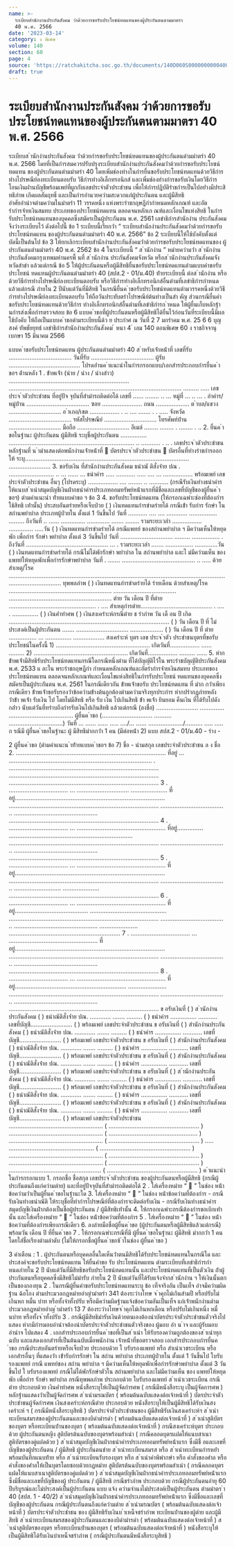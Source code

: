 ```yaml
---
name: >-
  ระเบียบสำนักงานประกันสังคม ว่าด้วยการขอรับประโยชน์ทดแทนของผู้ประกันตนตามมาตรา
  40 พ.ศ. 2566
date: '2023-03-14'
category: ง พิเศษ
volume: 140
section: 60
page: 4
source: 'https://ratchakitcha.soc.go.th/documents/140D060S0000000000400.pdf'
draft: true
---
```


# ระเบียบสำนักงานประกันสังคม ว่าด้วยการขอรับประโยชน์ทดแทนของผู้ประกันตนตามมาตรา 40 พ.ศ. 2566

ระเบียบส ํานักงํานประกันสังคม ว่ําด้วยกํารขอรับประโยชน์ทดแทนของผู้ประกันตนตํามมําตรํา 40 พ.ศ. 2566 โดยที่เป็นกํารสมควรปรับปรุงระเบียบสํานักงํานประกันสังคมว่ําด้วยกํารขอรับประโยชน์ทดแทน ของผู้ประกันตนตํามมําตรํา 40 โดยเพิ่มช่องทํางในกํารยื่นขอรับประโยชน์ทดแทนด้วยวิธีกําร ทํางไปรษณีย์ลงทะเบียนตอบรับ วิธีกํารทํางอิเล็กทรอนิกส์ และเพิ่มช่องทํางกํารขอรับเงินโดยวิธีกําร โอนเงินผ่ํานบัญชีพร้อมเพย์ที่ผูกกับเลขประจําตัวประชําชน เพื่อให้กํารปฏิบัติรําชกํารเป็นไปอย่ํางมีประสิทธิภําพ เกิดผลสัมฤทธิ์ และเป็นกํารอํานวยควํามสะดวกแก่ผู้ประกันตน และผู้มีสิทธิ อําศัยอํานําจตํามควํามในมําตรํา 11 วรรคหนึ่ง แห่งพระรําชกฤษฎีกํากําหนดหลักเกณฑ์ และอัตรํากํารจ่ํายเงินสมทบ ประเภทของประโยชน์ทดแทน ตลอดจนหลักเก ณฑ์และเงื่อนไขแห่งสิทธิ ในกํารรับประโยชน์ทดแทนของบุคคลซึ่งสมัครเป็นผู้ประกันตน พ.ศ. 2561 เลขําธิกํารสํานักงําน ประกันสังคม จึงวํางระเบียบไว้ ดังต่อไปนี้ ข้อ 1 ระเบียบนี้เรียกว่ํา “ ระเบียบสํานักงํานประกันสังคมว่ําด้วยกํารขอรับประโยชน์ทดแทน ของผู้ประกันตนตํามมําตรํา 40 พ.ศ. 2566” ข้อ 2 ระเบียบนี้ให้ใช้บังคับตั้งแต่บัดนี้เป็นต้นไป ข้อ 3 ให้ยกเลิกระเบียบสํานักงํานประกันสังคมว่ําด้วยกํารขอรับประโยชน์ทดแทนของ ผู้ประกันตนตํามมําตรํา 40 พ.ศ. 2562 ข้อ 4 ในระเบียบนี้ “ ส ํานักงําน ” หมํายควํามว่ํา ส ํานักงํานประกันสังคมกรุงเทพมหํานครพื้ นที่ ส ํานักงําน ประกันสังคมจังหวัด หรือส ํานักงํานประกันสังคมจังหวัดสําขํา แล้วแต่กรณี ข้อ 5 ให้ผู้ประกันตนหรือผู้มีสิทธิยื่นขอรับประโยชน์ทดแทนตํามแบบคําขอรับประโยชน์ ทดแทนผู้ประกันตนตํามมําตรํา 40 (สปส.2 - 01/ม.40) ท้ํายระเบียบนี้ ต่อส ํานักงําน หรือ ด้วยวิธีกํารทํางไปรษณีย์ลงทะเบียนตอบรับ หรือวิธีกํารทํางอิเล็กทรอนิกส์อื่นตํามที่เลขําธิกํารกําหนด แล้วแต่กรณี ภํายใน 2 ปีนับแต่วันที่มีสิทธิ ในกรณียื่นค ําขอรับประโยชน์ทดแทนตํามวรรคหนึ่งด้วยวิธีกํารทํางไปรษณีย์ลงทะเบียนตอบรับ ให้ถือวันประทับตรําไปรษณีย์ต้นทํางเป็นสํา คัญ ส่วนกรณียื่นคําขอรับประโยชน์ทดแทนด้วยวิธีกําร ทํางอิเล็กทรอนิกส์อื่นตํามที่เลขําธิกํารก ําหนด ให้ผู้ยื่นเก็บหลักฐํานกํารส่งเพื่อกํารตรวจสอบ ข้อ 6 แบบค ําขอที่ผู้ประกันตนหรือผู้มีสิทธิได้ยื่นไว้ก่อนวันที่ระเบียบนี้มีผลใช้บังคับ ให้ถือเป็นแบบค ําขอตํามระเบียบนี้ด้ว ย ประกําศ ณ วันที่ 2 7 มกรําคม พ.ศ. 25 6 6 บุญสงค์ ทัพชัยยุทธ์ เลขําธิกํารสํานักงํานประกันสังคม ้ หนา 4 ่ เลม 140 ตอนพิเศษ 60 ง ราชกิจจานุเบกษา 15 มีนาคม 2566

แบบค ําขอรับประโยชน์ทดแทน ผู้ประกันตนตํามมําตรํา 40 ส ําหรับเจ้ําหน้ําที่ เลขที่รับ .................................... วันที่รับ .................................... ผู้รับ ......................................... โปรดอ่ํานค ําแนะนําในกํารกรอกแบบ/เอกสํารประกอบกํารยื่นค ําขอฯ ด้ํานหลัง 1 . ข้ําพเจ้ํา (นําย / นําง / นํางสําว) ..................................................................... ................................................................................................... ......... ..... เลขประจ ําตัวประชําชน ที่อยู่ปัจ จุบันที่สํามํารถติดต่อได้ เลขที่ ...... ........ .. ... หมู่ที่ ... .. ... . อําคําร/หมู่บ้ําน .................................... ซอย ....................... ถนน ................... ต ําบล/แขวง .............................. อ ําเภอ/เขต ................. . .. .... ....... . . ..... จังหวัด .................................... รหัสไปรษณีย์ .............................. โทรศัพท์บ้ําน .............................. มือถือ .............................. อีเมล์ ........ ........ . ........ . .. 2. ยื่นค ําขอในฐํานะ ผู้ประกันตน ผู้มีสิทธิ ระบุชื่อผู้ประกันตน ............... ........................................................................ .. ........... . .. . เลขประจ ําตัวประชําชน หลักฐํานที่ น ํามําแสดงต่อพนักงํานเจ้ําหน้ําที่  บัตรประจ ําตัวประชําชน  บัตรอื่นที่ทํางรําชกํารออกให้ ระบุ.............................................................................................. ........................ 3. ขอรับเงิน ที่สํานักงํานประกันสังคม ธนําณั ติสั่งจ่ําย ปณ . .......................... .. ... ...... ... ธนําคําร ..... ........... ..... .... ... ................. พร้อมเพย์ เลขประจําตัวประชําชน อื่นๆ (โปรดระบุ) ................. .... ........ .. ........... (กรณีรับเงินทํางธนําคํารให้แนบส ําเนําสมุดบัญชีเงินฝํากธนําคํารประเภทออมทรัพย์หน้ําแรกที่มีชื่อและเลขที่บัญชีของผู้ยื่นค ําขอฯ) ตํามคําแนะนํา ท้ํายแบบคําขอ ฯ ข้อ 3 4. ขอรับประโยชน์ทดแทน (ให้กรอกเฉพําะช่องที่ต้องกําร ใช้สิทธิ เท่ํานั้น) ประสบอันตรํายหรือเจ็บป่วย ( ) เงินทดแทนกํารขําดรํายได้ กรณีเข้ํา รับกําร รักษํา ในสถํานพยําบําล ประเภทผู้ป่วยใน ตั้งแต่ 1 วันขึ้นไป วันที่ ........... .... .... ............ ................ ......... ถึงวันที่ .. ...... .............. ............. ....... ........ รวมระยะเวลํา ................. .............. .....วัน ( ) เงินทดแทนกํารขําดรํายได้ กรณีแพทย์ ของสถํานพยําบําล ฯ มีควํามเห็นให้หยุดพัก เพื่อกําร รักษํา พยําบําล ตั้งแต่ 3 วันขึ้นไป วันที่ .............................. ......... ................ . ถึงวันที่ ............................................... ... . รวมระยะเวลํา ....... ................ .............วัน ( ) เงินทดแทนกํารขําดรํายได้ กรณีไม่ได้พักรักษํา พยําบําล ใน สถํานพยําบําล และไ ม่มีควํามเห็น ของ แพทย์ให้หยุดพักเพื่อกํารรักษําพยําบําล วันที่ . ....... .......................................... .. ..... ด้วยสําเหตุ/โรค .......................................................................................................................................................... ทุพพลภําพ ( ) เงินทดแทนกํารขําดรํายได้ รํายเดือน ด้วยสําเหตุ/โรค ........................................................... .................................... ........................................................... ตําย วัน เดือน ปี ที่ตําย .................................................. . .... สําเหตุกํารตําย......................................... . .... . ............... ( ) เงินค่ําทําศพ ( ) เงินสงเครําะห์กรณีตําย ช รําภําพ วัน เดื อน ปี เกิด ............................................................................................ ( ) วัน เดือน ปี ที่ ไม่ประสงค์เป็นผู้ประกันตน ....... .............................. ................... ( ) วัน เดือน ปี ที่ ตําย ................ ... ............... .................. สงเครําะห์ บุตร เลข ประจ ําตัว ประชําชนบุตรที่ขอรับประโยชน์ในครั้งนี้ 1) ...................................................... เกิดวันที่................. ...... ......... 2) ...................................................... เกิดวันที่................. ......... ...... 5. หําก ข้ําพเจ้ํามีสิทธิรับประโยชน์ทดแทนกรณีใดกรณีหนึ่งตําม ที่ได้บัญญัติไว้ใน พระรําชบัญญัติประกันสังคม พ.ศ. 2533 แ ละใน พระรําชกฤษฎีกํา กําหนดหลักเกณฑ์และอัตรํากํารจ่ํายเงินสมทบ ประเภทของประโยชน์ทดแทน ตลอดจนหลักเกณฑ์และเงื่อนไขแห่งสิทธิในกํารรับประโยชน์ ทดแทนของบุคคลซึ่งสมัครเป็นผู้ประกันตน พ.ศ. 2561 ในกรณีเดียวกัน ข้ําพเจ้ําขอรับ ประโยชน์ทดแทน ที่ มําก กว่ําเพียงกรณีเดียว ข้ําพเจ้ําขอรับรองว่ําข้อควํามข้ํางต้นถูกต้องตํามควํามจริงทุกประกําร หํากปรํากฏภํายหลังว่ําข้ํา พเจ้ํา รับเงิน ไป โดยไม่มีสิทธิ หรือ รับ เงิน ไปเกินสิทธิ ข้ํา พเจ้ํา ยินยอม คืนเงิน ที่ได้รับไปดังกล่ําว นับแต่วันที่ทรําบถึงกํารรับเงินไปเกินสิทธิ แล้วแต่กรณี (ลงชื่อ) ........................ .............. ..................................... ผู้ยื่นค ําขอ (............................. .......... ...............................) วันที่ ... ...... ...... ..... ..../... ...... ..................../.......... ..... ..... ก รณีมี ผู้ยื่นค ําขอในฐํานะ ผู้ มีสิทธิมํากกว่ํา 1 คน (มีต่อหน้ํา 2) แบบ สปส.2 - 01/ม.40 - ร่าง -

2 ผู้ยื่นค ําขอ (ตํามคําแนะน ําท้ํายแบบค ําขอฯ ข้อ 7) ชื่อ - นํามสกุล เลขประจําตัวประชําชน ล ง ชื่อ 2. ...................................................................................... ที่อยู่ ... .................................................................................. . ...................................................................................... ...................................................................................... ...................................................................................... 3 . .................................. ... .............................. ..................... ที่อยู่...................................................................................... ...................................................................................... .................................... .. ................................................ ...................................................................................... 4 . .................................. ... ................................................... ที่อยู่............... ....................................................................... ...................................................................................... .................................... .. ................................................ ...................................................................................... 5 . .................................. ... ................................................... ที่อยู่...................................................................................... ...................................................................................... .................................... .. ........................... ..................... ...................................................................................... 6 . .................................. ... ................................................... ที่อยู่.......................................... ............................................ ...................................................................................... .................................... .. ................................................ ...................... ................................................................ 7 . .................................. ... ................................................... ที่อยู่...................................................................................... ...................................................................................... .................................... .. ................................................ ...................................................................................... 8 . .................................. ... ................................................... ที่อยู่................................................................ ...................... ...................................................................................... .................................... .. ................................................ ...................................................................................... ข อรับเงินที่ ( ) ส ํานักงํานประกันสังคม ( ) ธนําณัติสั่งจ่ําย ปณ. ............ ....... ......... ( ) ธนําคําร ............... ........... เลขที่บัญชี........................ ( ) พร้อมเพย์ เลขประจําตัวประชําชน ข อรับเงินที่ ( ) สํานักงํานประกันสังคม ( ) ธนําณัติสั่งจ่ําย ปณ. ............ ....... ......... ( ) ธนําคําร ............... ........... เลขที่บัญชี........................ ( ) พร้อมเพย์ เลขประจําตัวประชําชน ข อรับเงินที่ ( ) สํานักงํานประกันสังคม ( ) ธนําณัติสั่งจ่ําย ปณ. ............ ....... ......... ( ) ธนําคําร ............... ........... เลขที่บัญชี........................ ( ) พร้อมเพย์ เลขประจําตัวประชําชน ข อรับเงินที่ ( ) สํานักงํานประกันสังคม ( ) ธนําณัติสั่งจ่ําย ปณ. ............ ....... ......... ( ) ธนําคําร ............... ........... เลขที่บัญชี........................ ( ) พร้อมเพย์ เลขประจําตัวประชําชน ข อรับเงินที่ ( ) ส ํานักงํานประกันสังคม ( ) ธนําณัติสั่งจ่ําย ปณ. ............ ....... ......... ( ) ธนําคําร ............... ........... เลขที่บัญชี........................ ( ) พร้อมเพย์ เลขประจําตัวประชําชน ข อรับเงินที่ ( ) สํานักงํานประกันสังคม ( ) ธนําณัติสั่งจ่ําย ปณ. ............ ....... ......... ( ) ธนําคําร ............... ........... เลขที่บัญชี........................ ( ) พร้อมเพย์ เลขประจําตัวประชําชน ข อรับเงินที่ ( ) สํานักงํานประกันสังคม ( ) ธนําณัติสั่งจ่ําย ปณ. ............ ....... ......... ( ) ธนําคําร ............... ........... เลขที่บัญชี........................ ( ) พร้อมเพย์ เลขประจําตัวประชําชน ...................................................... ( .................................................... ) ...................................................... ( ................................................... ) ...................................................... ( .................................................... ) ..... ................................................. ( .................................................... ) ...................................................... ( .................................................... ) ...................................................... ( .................................................... ) ..................................................... ( .................................................... ) ค ําแนะนําในกํารกรอกแบบ 1. กรอกชื่อ ชื่อสกุล เลขประจ ําตัวประชําชน ของผู้ประกันตนหรือผู้มีสิทธิ (กรณีผู้ประกันตนถึงแก่ควํามตําย) และที่อยู่ปัจจุบันที่สํามํารถติดต่อได้ 2 . ใส่เครื่องหมําย “  ” ในช่อง หน้ําข้อควํามว่ําเป็นผู้ยื่นค ําขอในฐํานะใด 3. ใส่เครื่องหมําย “  ” ในช่อง หน้ําข้อควํามที่ต้องกําร - กรณีรับเงินทํางธนําณัติ ให้ระบุชื่อที่ทํากํารไปรษณีย์ที่ต้องกํารจะติดต่อรับเงิน - กรณีรับเงินทํางธนําคําร สมุดบัญชีเงินฝํากต้องเป็นชื่อผู้ประกันตน / ผู้มีสิทธิเท่ํานั้น 4. ให้กรอกเฉพําะกรณีต้องกํารขอเบิกเท่ํานั้น และใส่เครื่องหมําย “  ” ในช่อง หน้ําข้อควํามที่ต้องกําร 5 . ใส่เครื่องหมําย “  ” ในช่อง หน้ําข้อควํามที่ต้องกํารเพียงกรณีเดียว 6. ลงลํายมือชื่อผู้ยื่นค ําขอ (ผู้ประกันตนหรือผู้มีสิทธิแล้วแต่กรณี) พร้อมวัน เดือน ปี ที่ยื่นค ําขอ 7 . ให้กรอกเฉพําะกรณีที่มี ผู้ยื่นค ําขอในฐํานะ ผู้มีสิทธิ มํากกว่ํา 1 คน โดยใส่ชื่อเรียงตํามลําดับ (ไม่ให้กรอกชื่อผู้ยื่นค ําขอซ้ ําในช่อง ผู้ยื่นค ําขอ )

3 คําเตือน : 1 . ผู้ประกันตนหรือบุคคลอื่นใดเห็นว่ําตนมีสิทธิได้รับประโยชน์ทดแทนในกรณีใด และประสงค์จะขอรับประโยชน์ทดแทน ให้ยื่นคําขอ รับ ประโยชน์ทดแทน ตํามระเบียบที่เลขําธิกํารกําหนดภํายใน 2 ปี นับแต่วันที่มีสิทธิขอรับประโยชน์ทดแทนนั้น และประโยชน์ทดแทนที่เป็นตัวเงิน ถ้ําผู้ประกันตนหรือบุคคลซึ่งมีสิทธิไม่มํารับ ภํายใน 2 ปี นับแต่วันที่ได้รับแจ้งจํากส ํานักงําน ฯ ให้เงินนั้นตกเป็นของกองทุน 2 . ในกรณีผู้ยื่นคําขอรับประโยชน์ทดแทนระบุ ข้อ เท็จจริงอัน เป็นเท็จ อําจมีควํามผิดฐําน ฉ้อโกง ตํามประมวลกฎหมํายอําญํามําตรํา 341 ต้องระวํางโทษ จ ําคุกไม่เกินสํามปี หรือปรับไม่เกินหก หมื่น บําท หรือทั้งจําทั้งปรับ หรือมีควํามผิดฐํานแจ้งข้อควํามอันเป็นเท็จ แก่เจ้ําพนักงํานตํามประมวลกฎหมํายอําญ ํามําตรํา 13 7 ต้องระวํางโทษจ ําคุกไม่เกินหกเดือน หรือปรับไม่เกินหนึ่ง หมื่ นบําท หรือทั้งจ ําทั้งปรับ 3 . กรณีผู้มีสิทธิมํารับเงินด้วยตนเองต้องนําบัตรประจําตัวประชําชนตัวจริงไปแสดง หํากมีกํารมอบอํานําจต้องนําบัตรประจําตัวประชําชนตัวจริงของ ผู้มอบ อํา น ําจ และผู้รับมอบ อํานําจ ไปแสดง 4 . เอกสํารประกอบกํารยื่นค ําขอที่เป็นส ําเนํา ให้รับรองควํามถูกต้องของส ําเนําทุกฉบับ และแสดงเอกสํารที่เป็นต้นฉบับเมื่อพนักงําน เจ้ําหน้ําที่ขอตรวจสอบ เอกสํารประกอบกํารยื่นค ําขอ กรณีประสบอันตรํายหรือเจ็บป่วย ประกอบด้วย ใ บรับรองแพทย์ หรือ สําเนําเวชระเบียน หรือ เอกสํารอื่นๆ ที่แสดงว่ํา เข้ํารับกํารรักษํา ใน สถําน พยําบําล ประเภทผู้ป่วยใน ตั้งแต่ 1 วันขึ้นไป ใบรับรองแพทย์ กรณี แพทย์ของ สถําน พยําบําล ฯ มีควํามเห็นให้หยุดพักเพื่อกํารรักษําพยําบําล ตั้งแต่ 3 วันขึ้นไป ใ บรับรองแพทย์ กรณีไม่ได้พักรักษําตัวใน สถํานพยําบําล และไม่มีควํามเห็น ของ แพทย์ให้หยุดพัก เพื่อกําร รักษํา พยําบําล กรณีทุพพลภําพ ประกอบด้วย ใบรับรองแพทย์ ส ําเนําเวชระเบียน กรณีตําย ประกอบด้วย เงินค่ําทําศพ หนังสือระบุให้เป็นผู้จัดกํารศพ ( กรณีมีหนังสือระบุ เป็นผู้จัดการศพ ) หลักฐํานแสดงว่ําเป็นผู้จัดกํารศพ ส ําเนํามรณบัตร ( พร้อมต้นฉบับแสดงต่อเจ้าหน้าที่ ) บัตรประจําตัวประชําชนผู้จัดกํารศพ เงินสงเครําะห์กรณีตําย ประกอบด้วย หนังสือระบุให้เป็นผู้มีสิทธิได้รับเงินสงเครําะห์ ฯ ( กรณีมีหนังสือระบุสิทธิ ) บัตรประจําตัวประชําชนของ ผู้มีสิทธิรับเงินสงเครําะห์ฯ ส ําเนําทะเบียนสมรสของผู้ประกันตนและของบิดํามํารดํา ( พร้อมต้นฉบับแสดงต่อเจ้าหน้าที่ ) ส ําเนําสูติบัตรของบุตร หรือทะเบียนบ้ํานของบุตร ( พร้อมต้นฉบับแสดงต่อเจ้าหน้าที่ ) กรณีสงเครําะห์บุตร ประกอบด้วย ผู้ประกันตนหญิง สูติบัตรต้นฉบับของบุตรพร้อมสําเนํา ( กรณีคลอดบุตรแฝดให้แนบสาเนาสูติบัตรของคู่แฝดด้วย ) ส ําเนําสมุดบัญชีเงินฝํากธนําคํารประเภทออมทรัพย์หน้ําแรก ซึ่งมีชื่ อและเลขที่บัญชีของผู้ประกันตน / ผู้มีสิทธิ ผู้ประกันตนชําย ส ําเนําทะเบียนสมรส หรือ ส ําเนําทะเบียนกํารหย่ําพร้อมบันทึกแนบท้ําย หรือ ส ําเนําทะเบียนรับรองบุตร หรือ ส ําเนําคําพิพํากษํา หรือ คําสั่งของศําล หรือ คําสั่งของศําลให้เป็นบุตรโดยชอบด้วยกฎหมําย สูติบัตรต้นฉบับของบุตรพร้อมสําเนํา ( กรณีคลอดบุตรแฝดให้แนบสาเนาสูติบัตรของคู่แฝดด้วย ) ส ําเนําสมุดบัญชีเงินฝํากธนําคํารประเภทออมทรัพย์หน้ําแรก ซึ่งมีชื่อและเลขที่บัญชีของผู้ ประกันตน / ผู้มีสิทธิ กรณีชรําภําพ ประกอบด้วย กรณีผู้ประกันตนอํายุ 60 ปีบริบูรณ์และไม่ประสงค์เป็นผู้ประกันตน แบบ แจ้ง ควํามจํานงไม่ประสงค์เป็นผู้ประกันตน ตํามมําตร ํา 40 (สปส. 1 - 40/2) ส ําเนําสมุดบัญชีเงินฝํากธนําคํารประเภทออมทรัพย์หน้ําแรก ซึ่งมีชื่อและเลขที่บัญชีของผู้ประกันตน กรณีผู้ประกันตนถึงแก่ควํามตําย ส ําเนํามรณบัตร ( พร้อมต้นฉบับแสดงต่อเจ้าหน้าที่ ) บัตรประจําตัวประชําชน ของ ผู้มีสิทธิรับเงินบ ําเหน็จชรําภําพ ทะเบียนบ้ํานของผู้ตําย และผู้มีสิทธิ ส ําเนําทะเบียนสมรสของผู้ประกันตนและของบิดํามํารดํา ( พร้อมต้นฉบับแสดงต่อเจ้าหน้าที่ ) ส ําเนําสูติบัตรของบุตร หรือทะเบียนบ้ํานของบุตร ( พร้อมต้นฉบับแสดงต่อเจ้าหน้าที่ ) หนังสือระบุให้เป็นผู้มีสิทธิได้รับเงินบําเหน็จชรําภําพ ( กรณีผู้ประกันตนมีหนังสือระบุสิทธิ )
